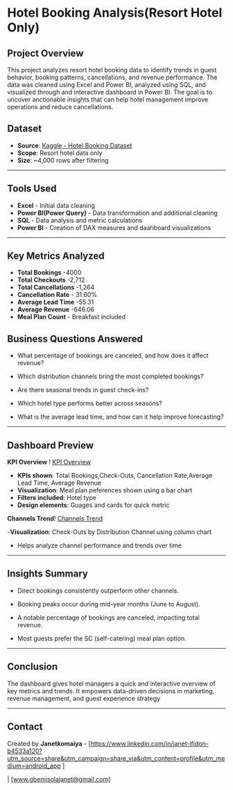 # Hotel Booking Analysis(Resort Hotel Only)
## Project Overview
This project analyzes resort hotel booking data to identify trends in guest behavior, booking patterns, cancellations, and revenue performance. The data was cleaned using Excel and Power BI, analyzed using SQL, and visualized through and interactive dashboard in Power BI. The goal is to uncover anctionable insights that can help hotel management improve operations and reduce cancellations.
## Dataset
- **Source**: [Kaggle - Hotel Booking Dataset](https://www.kaggle.com/datasets/ahmedsafwatgb20/hotel-bookingscsv)
- **Scope**: Resort hotel data only
- **Size**: ~4,000 rows after filtering

---

## Tools Used
- **Excel** - Initial data cleaning
- **Power BI(Power Query)** - Data transformation and additional cleaning
- **SQL** - Data analysis and metric calculations
- **Power BI** - Creation of DAX measures and daahboard visualizations

---

## Key Metrics Analyzed
- **Total Bookings** -4000
- **Total Checkouts** -2,712
- **Total Cancellations** -1,264
- **Cancellation Rate** - 31.60%
- **Average Lead Time** -55.31
- **Average Revenue** -646.06
- **Meal Plan Count** - Breakfast included
 
## Business Questions Answered

- What percentage of bookings are canceled, and how does it affect revenue?

- Which distribution channels bring the most completed bookings?

- Are there seasonal trends in guest check-ins?

- Which hotel type performs better across seasons?

- What is the average lead time, and how can it help improve forecasting?

 
---

## Dashboard Preview

**KPI Overview**
 ! [KPI Overview](https://github.com/Janetkomaiya/Hotel-Booking-Analysis/blob/main/kpi_overview.png)

 - **KPIs shown**: Total Bookings,Check-Outs, Cancellation Rate,Average Lead Time, Average Revenue
 - **Visualization**: Meal plan peferences shown using a bar chart
 - **Filters included**: Hotel type
 - **Design elements**: Guages and cards for quick metric
 
 **Channels Trend**! [Channels Trend](https://github.com/Janetkomaiya/Hotel-Booking-Analysis/blob/main/Channels_trend.png)

-**Visualization**: Check-Outs by Distribution  Channel using column chart
- Helps analyze channel performance and trends over time

---

## Insights Summary

- Direct bookings consistently outperform other channels.

- Booking peaks occur during mid-year months (June to August).

- A notable percentage of bookings are canceled, impacting total revenue.

- Most guests prefer the SC (self-catering) meal plan option.

---

## Conclusion
The dashboard gives hotel managers a quick and interactive overview of key metrics and trends. It empowers data-driven decisions in marketing, revenue management, and guest experience strategy

---

## Contact
Created by **Janetkomaiya** - [https://www.linkedin.com/in/janet-ifidon-b4533a120?utm_source=share&utm_campaign=share_via&utm_content=profile&utm_medium=android_app ] 

| [www.gbemisolajanet@gmail.com]


  





  
  
  
